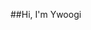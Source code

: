 ##Hi, I'm Ywoogi

<!---
ywoogi/ywoogi is a ✨ special ✨ repository because its `README.md` (this file) appears on your GitHub profile.
You can click the Preview link to take a look at your changes.
--->
